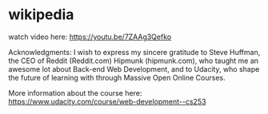# wikipedia

watch video here: 
https://youtu.be/7ZAAg3Qefko

Acknowledgments:
I wish to express my sincere gratitude to Steve Huffman, the CEO of Reddit (Reddit.com) Hipmunk (hipmunk.com), who taught me an awesome lot about Back-end Web Development, and to Udacity, who shape the future of learning with through Massive Open Online Courses.

More information about the course here:
https://www.udacity.com/course/web-development--cs253

